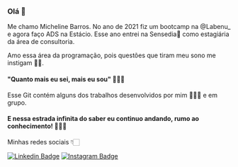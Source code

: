### Olá 👋

Me chamo Micheline Barros. No ano de 2021 fiz um bootcamp na @Labenu_ e agora faço ADS na Estácio. Esse ano entrei na Sensedia🧡 como estagiária da área de consultoria.

Amo essa área da programação, pois questões que tiram meu sono me instigam 🤔🤯.

####  "Quanto mais eu sei, mais eu sou"   💪🏻🧠

Esse Git contém alguns dos trabalhos desenvolvidos por mim 🙋🏻‍♀️ e em grupo.


#### E nessa estrada infinita do saber eu continuo andando, rumo ao conhecimento! 🚶🏻‍♀️

Minhas redes sociais 👇🏻

[![Linkedin Badge](https://img.shields.io/badge/-LinkedIn-blue?style=flat-square&logo=Linkedin&logoColor=white&link=https://www.linkedin.com/in/micheline-farias-felix-barros-b1832a214/)](https://www.linkedin.com/in/micheline-farias-felix-barros-b1832a214/) [![Instagram Badge](https://img.shields.io/badge/-Instagram-violet?style=flat-square&logo=Instagram&logoColor=white&link=https://www.instagram.com/mffbarr_os/)](https://www.instagram.com/mffbarr_os/) 

